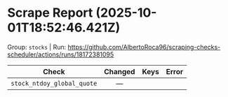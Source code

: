 # Scrape Report (2025-10-01T18:52:46.421Z)

Group: `stocks`  |  Run: https://github.com/AlbertoRoca96/scraping-checks-scheduler/actions/runs/18172381095

| Check | Changed | Keys | Error |
|---|:---:|:--|:--|
| `stock_ntdoy_global_quote` | — |  |  |
